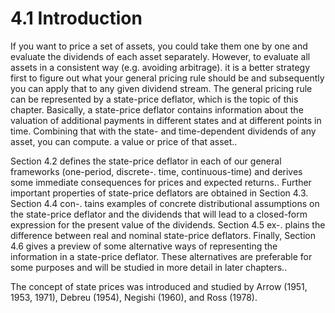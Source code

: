 # 4.1 Introduction  

If you want to price a set of assets, you could take them one by one and evaluate the dividends of each asset separately. However, to evaluate all assets in a consistent way (e.g. avoiding arbitrage). it is a better strategy first to figure out what your general pricing rule should be and subsequently you can apply that to any given dividend stream. The general pricing rule can be represented by a state-price deflator, which is the topic of this chapter. Basically, a state-price deflator contains information about the valuation of additional payments in different states and at different points in time. Combining that with the state- and time-dependent dividends of any asset, you can compute. a value or price of that asset..  

Section 4.2 defines the state-price deflator in each of our general frameworks (one-period, discrete-. time, continuous-time) and derives some immediate consequences for prices and expected returns.. Further important properties of state-price deflators are obtained in Section 4.3. Section 4.4 con-. tains examples of concrete distributional assumptions on the state-price deflator and the dividends that will lead to a closed-form expression for the present value of the dividends. Section 4.5 ex-. plains the difference between real and nominal state-price deflators. Finally, Section 4.6 gives a preview of some alternative ways of representing the information in a state-price deflator. These alternatives are preferable for some purposes and will be studied in more detail in later chapters..  

The concept of state prices was introduced and studied by Arrow (1951, 1953, 1971), Debreu (1954), Negishi (1960), and Ross (1978).  
